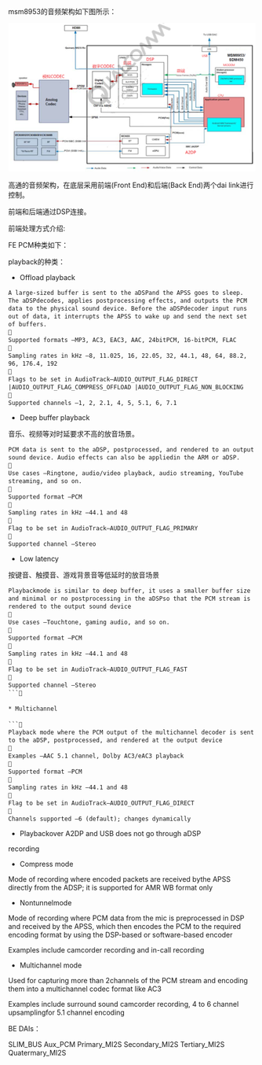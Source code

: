 msm8953的音频架构如下图所示：

![pic](../pic/arch_c.png)

高通的音频架构，在底层采用前端(Front End)和后端(Back End)两个dai link进行控制。

前端和后端通过DSP连接。

前端处理方式介绍:

FE PCM种类如下：

playback的种类：  

* Offload playback

```
A large-sized buffer is sent to the aDSPand the APSS goes to sleep. The aDSPdecodes, applies postprocessing effects, and outputs the PCM data to the physical sound device. Before the aDSPdecoder input runs out of data, it interrupts the APSS to wake up and send the next set of buffers.

Supported formats –MP3, AC3, EAC3, AAC, 24bitPCM, 16-bitPCM, FLAC

Sampling rates in kHz –8, 11.025, 16, 22.05, 32, 44.1, 48, 64, 88.2, 96, 176.4, 192

Flags to be set in AudioTrack–AUDIO_OUTPUT_FLAG_DIRECT |AUDIO_OUTPUT_FLAG_COMPRESS_OFFLOAD |AUDIO_OUTPUT_FLAG_NON_BLOCKING

Supported channels –1, 2, 2.1, 4, 5, 5.1, 6, 7.1

```

* Deep buffer playback

音乐、视频等对时延要求不高的放音场景。

```
PCM data is sent to the aDSP, postprocessed, and rendered to an output sound device. Audio effects can also be appliedin the ARM or aDSP.

Use cases –Ringtone, audio/video playback, audio streaming, YouTube streaming, and so on.

Supported format –PCM

Sampling rates in kHz –44.1 and 48

Flag to be set in AudioTrack–AUDIO_OUTPUT_FLAG_PRIMARY

Supported channel –Stereo

```

* Low latency

按键音、触摸音、游戏背景音等低延时的放音场景

```
Playbackmode is similar to deep buffer, it uses a smaller buffer size and minimal or no postprocessing in the aDSPso that the PCM stream is rendered to the output sound device

Use cases –Touchtone, gaming audio, and so on.

Supported format –PCM

Sampling rates in kHz –44.1 and 48

Flag to be set in AudioTrack–AUDIO_OUTPUT_FLAG_FAST

Supported channel –Stereo
```

* Multichannel

```
Playback mode where the PCM output of the multichannel decoder is sent to the aDSP, postprocessed, and rendered at the output device

Examples –AAC 5.1 channel, Dolby AC3/eAC3 playback

Supported format –PCM

Sampling rates in kHz –44.1 and 48

Flag to be set in AudioTrack–AUDIO_OUTPUT_FLAG_DIRECT

Channels supported –6 (default); changes dynamically
```

* Playbackover A2DP and USB does not go through aDSP

recording

* Compress mode

Mode of recording where encoded packets are received bythe APSS directly from the ADSP; it is supported for AMR WB format only

* Nontunnelmode

Mode of recording where PCM data from the mic is preprocessed in DSP and received by the APSS, which then encodes the PCM to the required encoding format by using the DSP-based or software-based encoder

Examples include camcorder recording and in-call recording

* Multichannel mode

Used for capturing more than 2channels of the PCM stream and encoding them into a multichannel codec format like AC3

Examples include surround sound camcorder recording, 4 to 6 channel upsamplingfor 5.1 channel encoding

BE DAIs：

SLIM_BUS
Aux_PCM
Primary_MI2S
Secondary_MI2S
Tertiary_MI2S
Quatermary_MI2S